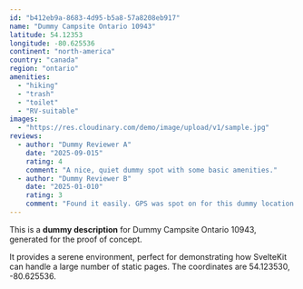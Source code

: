 ```yaml
---
id: "b412eb9a-8683-4d95-b5a8-57a8208eb917"
name: "Dummy Campsite Ontario 10943"
latitude: 54.12353
longitude: -80.625536
continent: "north-america"
country: "canada"
region: "ontario"
amenities:
  - "hiking"
  - "trash"
  - "toilet"
  - "RV-suitable"
images:
  - "https://res.cloudinary.com/demo/image/upload/v1/sample.jpg"
reviews:
  - author: "Dummy Reviewer A"
    date: "2025-09-015"
    rating: 4
    comment: "A nice, quiet dummy spot with some basic amenities."
  - author: "Dummy Reviewer B"
    date: "2025-01-010"
    rating: 3
    comment: "Found it easily. GPS was spot on for this dummy location."
---
```


This is a **dummy description** for Dummy Campsite Ontario 10943, generated for the proof of concept.

It provides a serene environment, perfect for demonstrating how SvelteKit can handle a large number of static pages. The coordinates are 54.123530, -80.625536.
